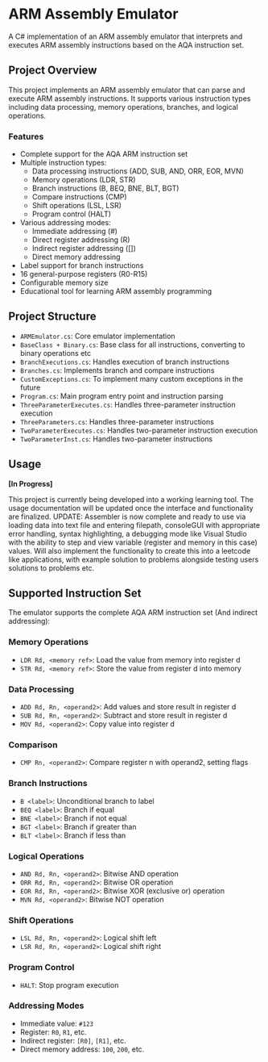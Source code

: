# ARM Assembly Emulator

A C# implementation of an ARM assembly emulator that interprets and executes ARM assembly instructions based on the AQA instruction set.

## Project Overview

This project implements an ARM assembly emulator that can parse and execute ARM assembly instructions. It supports various instruction types including data processing, memory operations, branches, and logical operations.

### Features

- Complete support for the AQA ARM instruction set
- Multiple instruction types:
  - Data processing instructions (ADD, SUB, AND, ORR, EOR, MVN)
  - Memory operations (LDR, STR)
  - Branch instructions (B, BEQ, BNE, BLT, BGT)
  - Compare instructions (CMP)
  - Shift operations (LSL, LSR)
  - Program control (HALT)
- Various addressing modes:
  - Immediate addressing (#)
  - Direct register addressing (R)
  - Indirect register addressing ([])
  - Direct memory addressing
- Label support for branch instructions
- 16 general-purpose registers (R0-R15)
- Configurable memory size
- Educational tool for learning ARM assembly programming

## Project Structure

- `ARMEmulator.cs`: Core emulator implementation
- `BaseClass + Binary.cs`: Base class for all instructions, converting to binary operations etc
- `BranchExecutions.cs`: Handles execution of branch instructions
- `Branches.cs`: Implements branch and compare instructions
- `CustomExceptions.cs`: To implement many custom exceptions in the future
- `Program.cs`: Main program entry point and instruction parsing
- `ThreeParameterExecutes.cs`: Handles three-parameter instruction execution
- `ThreeParameters.cs`: Handles three-parameter instructions
- `TwoParameterExecutes.cs`: Handles two-parameter instruction execution
- `TwoParameterInst.cs`: Handles two-parameter instructions
  
  

## Usage

**[In Progress]**

This project is currently being developed into a working learning tool. The usage documentation will be updated once the interface and functionality are finalized.
UPDATE: Assembler is now complete and ready to use via loading data into text file and entering filepath, consoleGUI with appropriate error handling, syntax highlighting,
a debugging mode like Visual Studio with the ability to step and view variable (register and memory in this case) values. Will also implement the functionality
to create this into a leetcode like applications, with example solution to problems alongside testing users solutions to problems etc.

## Supported Instruction Set

The emulator supports the complete AQA ARM instruction set (And indirect addressing):

### Memory Operations
- `LDR Rd, <memory ref>`: Load the value from memory into register d
- `STR Rd, <memory ref>`: Store the value from register d into memory

### Data Processing
- `ADD Rd, Rn, <operand2>`: Add values and store result in register d
- `SUB Rd, Rn, <operand2>`: Subtract and store result in register d
- `MOV Rd, <operand2>`: Copy value into register d

### Comparison
- `CMP Rn, <operand2>`: Compare register n with operand2, setting flags

### Branch Instructions
- `B <label>`: Unconditional branch to label
- `BEQ <label>`: Branch if equal
- `BNE <label>`: Branch if not equal
- `BGT <label>`: Branch if greater than
- `BLT <label>`: Branch if less than

### Logical Operations
- `AND Rd, Rn, <operand2>`: Bitwise AND operation
- `ORR Rd, Rn, <operand2>`: Bitwise OR operation
- `EOR Rd, Rn, <operand2>`: Bitwise XOR (exclusive or) operation
- `MVN Rd, <operand2>`: Bitwise NOT operation

### Shift Operations
- `LSL Rd, Rn, <operand2>`: Logical shift left
- `LSR Rd, Rn, <operand2>`: Logical shift right

### Program Control
- `HALT`: Stop program execution

### Addressing Modes

- Immediate value: `#123`
- Register: `R0`, `R1`, etc.
- Indirect register: `[R0]`, `[R1]`, etc.
- Direct memory address: `100`, `200`, etc.
